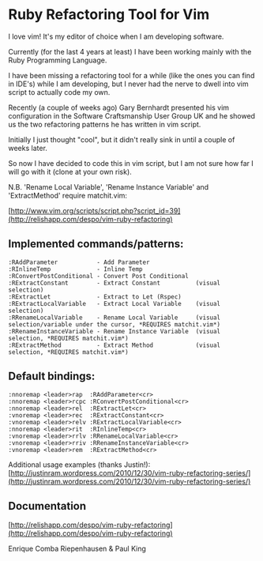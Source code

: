 # Ruby Refactoring Tool for Vim

I love vim! It's my editor of choice when I am developing software.

Currently (for the last 4 years at least) I have been working mainly
with the Ruby Programming Language.

I have been missing a refactoring tool for a while (like the ones you
can find in IDE's) while I am developing, but I never had the nerve
to dwell into vim script to actually code my own.

Recently (a couple of weeks ago) Gary Bernhardt presented his vim
configuration in the Software Craftsmanship User Group UK and he
showed us the two refactoring patterns he has written in vim script.

Initially I just thought "cool", but it didn't really sink in until
a couple of weeks later.

So now I have decided to code this in vim script, but I am not sure how far
I will go with it (clone at your own risk).

   N.B. 'Rename Local Variable', 'Rename Instance Variable' and 'ExtractMethod' require matchit.vim:

[http://www.vim.org/scripts/script.php?script_id=39](http://relishapp.com/despo/vim-ruby-refactoring)

## Implemented commands/patterns:

    :RAddParameter           - Add Parameter
    :RInlineTemp             - Inline Temp
    :RConvertPostConditional - Convert Post Conditional
    :RExtractConstant        - Extract Constant          (visual selection)
    :RExtractLet             - Extract to Let (Rspec)
    :RExtractLocalVariable   - Extract Local Variable    (visual selection)
    :RRenameLocalVariable    - Rename Local Variable     (visual selection/variable under the cursor, *REQUIRES matchit.vim*)
    :RRenameInstanceVariable - Rename Instance Variable  (visual selection, *REQUIRES matchit.vim*)
    :RExtractMethod          - Extract Method            (visual selection, *REQUIRES matchit.vim*)

## Default bindings:

    :nnoremap <leader>rap  :RAddParameter<cr>
    :nnoremap <leader>rcpc :RConvertPostConditional<cr>
    :nnoremap <leader>rel  :RExtractLet<cr>
    :vnoremap <leader>rec  :RExtractConstant<cr>
    :vnoremap <leader>relv :RExtractLocalVariable<cr>
    :nnoremap <leader>rit  :RInlineTemp<cr>
    :vnoremap <leader>rrlv :RRenameLocalVariable<cr>
    :vnoremap <leader>rriv :RRenameInstanceVariable<cr>
    :vnoremap <leader>rem  :RExtractMethod<cr>

Additional usage examples (thanks Justin!):
[http://justinram.wordpress.com/2010/12/30/vim-ruby-refactoring-series/](http://justinram.wordpress.com/2010/12/30/vim-ruby-refactoring-series/)

## Documentation
[http://relishapp.com/despo/vim-ruby-refactoring](http://relishapp.com/despo/vim-ruby-refactoring)

Enrique Comba Riepenhausen & Paul King
